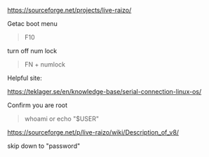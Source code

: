 https://sourceforge.net/projects/live-raizo/

Getac boot menu 
> F10

turn off num lock

> FN + numlock

Helpful site:

https://teklager.se/en/knowledge-base/serial-connection-linux-os/


Confirm you are root
> whoami or  echo "$USER"

https://sourceforge.net/p/live-raizo/wiki/Description_of_v8/

skip down to "password"
